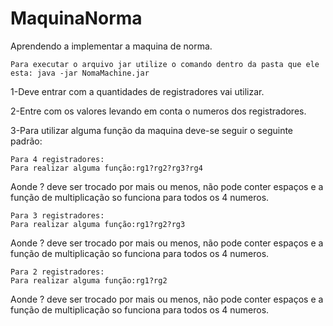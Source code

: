 # MaquinaNorma
Aprendendo a implementar a maquina de norma.

  
    Para executar o arquivo jar utilize o comando dentro da pasta que ele esta: java -jar NomaMachine.jar


1-Deve entrar com a quantidades de registradores vai utilizar.

2-Entre com os valores levando em conta o numeros dos registradores.

3-Para utilizar alguma função da maquina deve-se seguir o seguinte padrão:
  
    Para 4 registradores:
    Para realizar alguma função:rg1?rg2?rg3?rg4
  
  Aonde ? deve ser trocado por mais ou menos, não pode conter espaços e a função de multiplicação so funciona para todos os 4 numeros.
  
    Para 3 registradores:
    Para realizar alguma função:rg1?rg2?rg3
	
  Aonde ? deve ser trocado por mais ou menos, não pode conter espaços e a função de multiplicação so funciona para todos os 4 numeros.   
  
    Para 2 registradores:
    Para realizar alguma função:rg1?rg2
	
  Aonde ? deve ser trocado por mais ou menos, não pode conter espaços e a função de multiplicação so funciona para todos os 4 numeros. 
